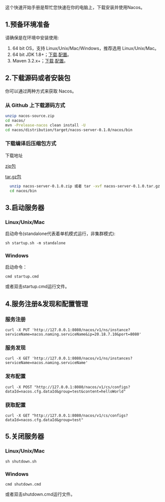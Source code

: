 这个快速开始手册是帮忙您快速在你的电脑上，下载安装并使用Nacos。

## 1.预备环境准备
请确保是在环境中安装使用:

1. 64 bit OS，支持 Linux/Unix/Mac/Windows，推荐选用 Linux/Unix/Mac。
2. 64 bit JDK 1.8+；[下载](http://www.oracle.com/technetwork/java/javase/downloads/jdk8-downloads-2133151.html).[配置](https://docs.oracle.com/cd/E19182-01/820-7851/inst_cli_jdk_javahome_t/)。
3. Maven 3.2.x+；[下载](https://maven.apache.org/download.cgi).[配置](https://maven.apache.org/settings.html)。

## 2.下载源码或者安装包
你可以通过两种方式来获取 Nacos。

### 从 Github 上下载源码方式

```bash
unzip nacos-source.zip
cd nacos/
mvn -Prelease-nacos clean install -U  
cd nacos/distribution/target/nacos-server-0.1.0/nacos/bin
```
  
### 下载编译后压缩包方式
下载地址 

[zip包](https://github.com/alibaba/nacos/releases/download/v0.1.0/nacos-server-0.1.0.zip)

[tar.gz包](https://github.com/alibaba/nacos/releases/download/v0.1.0/nacos-server-0.1.0.tar.gz)


```bash
  unzip nacos-server-0.1.0.zip 或者 tar -xvf nacos-server-0.1.0.tar.gz
  cd nacos/bin
```  

## 3.启动服务器
### Linux/Unix/Mac 
启动命令(standalone代表着单机模式运行，非集群模式):

`sh startup.sh -m standalone`

### Windows
启动命令：

`cmd startup.cmd`

或者双击startup.cmd运行文件。

## 4.服务注册&发现和配置管理
### 服务注册

`curl -X PUT 'http://127.0.0.1:8080/nacos/v1/ns/instance?serviceName=nacos.naming.serviceName&ip=20.18.7.10&port=8080'`

### 服务发现

`curl -X GET 'http://127.0.0.1:8080/nacos/v1/ns/instances?serviceName=nacos.naming.serviceName'`

### 发布配置

`curl -X POST "http://127.0.0.1:8080/nacos/v1/cs/configs?dataId=nacos.cfg.dataId&group=test&content=helloWorld"`

### 获取配置

`curl -X GET "http://127.0.0.1:8080/nacos/v1/cs/configs?dataId=nacos.cfg.dataId&group=test"`

## 5.关闭服务器
### Linux/Unix/Mac 

`sh shutdown.sh`

### Windows

`cmd shutdown.cmd`

或者双击shutdown.cmd运行文件。

